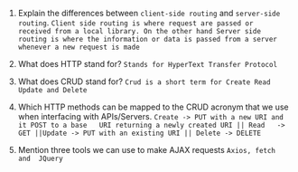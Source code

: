 1.  Explain the differences between `client-side routing` and `server-side routing`.
    `Client side routing is where request are passed or received from a local library. On the other hand Server side routing is where the information or data is passed from a server whenever a new request is made`

1.  What does HTTP stand for?
    `Stands for HyperText Transfer Protocol `

1.  What does CRUD stand for?
    `Crud is a short term for Create Read Update and Delete`

1.  Which HTTP methods can be mapped to the CRUD acronym that we use when interfacing with APIs/Servers.
     `Create -> PUT with a new URI and it POST to a base   URI returning a newly created URI || Read   -> GET ||Update -> PUT with an existing URI || Delete -> DELETE`

1.  Mention three tools we can use to make AJAX requests
    ` Axios, fetch  and  JQuery `